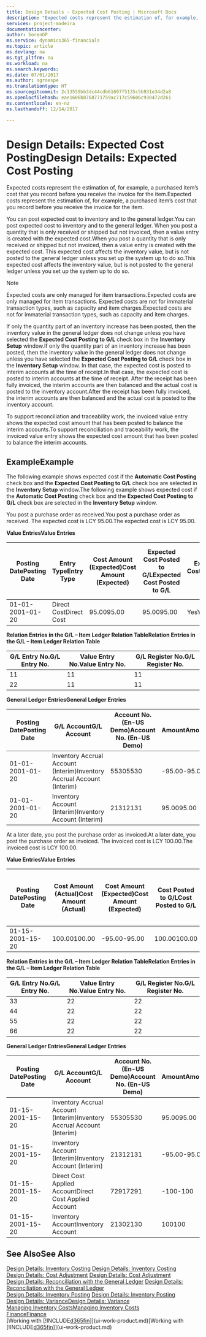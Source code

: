 ```yaml
---
title: Design Details - Expected Cost Posting | Microsoft Docs
description: "Expected costs represent the estimation of, for example, a purchased item’s cost that you record before you receive the invoice for the item."
services: project-madeira
documentationcenter: 
author: SorenGP
ms.service: dynamics365-financials
ms.topic: article
ms.devlang: na
ms.tgt_pltfrm: na
ms.workload: na
ms.search.keywords: 
ms.date: 07/01/2017
ms.author: sgroespe
ms.translationtype: HT
ms.sourcegitcommit: 2c13559bb3dc44cdb61697f5135c5b931e34d2a8
ms.openlocfilehash: eae1608b8768771759ac717c59606c930472d261
ms.contentlocale: en-nz
ms.lasthandoff: 12/14/2017

---
```

# <a name="design-details-expected-cost-posting"></a><span data-ttu-id="c547d-103">Design Details: Expected Cost Posting</span><span class="sxs-lookup"><span data-stu-id="c547d-103">Design Details: Expected Cost Posting</span></span>
<span data-ttu-id="c547d-104">Expected costs represent the estimation of, for example, a purchased item’s cost that you record before you receive the invoice for the item.</span><span class="sxs-lookup"><span data-stu-id="c547d-104">Expected costs represent the estimation of, for example, a purchased item’s cost that you record before you receive the invoice for the item.</span></span>  

 <span data-ttu-id="c547d-105">You can post expected cost to inventory and to the general ledger.</span><span class="sxs-lookup"><span data-stu-id="c547d-105">You can post expected cost to inventory and to the general ledger.</span></span> <span data-ttu-id="c547d-106">When you post a quantity that is only received or shipped but not invoiced, then a value entry is created with the expected cost.</span><span class="sxs-lookup"><span data-stu-id="c547d-106">When you post a quantity that is only received or shipped but not invoiced, then a value entry is created with the expected cost.</span></span> <span data-ttu-id="c547d-107">This expected cost affects the inventory value, but is not posted to the general ledger unless you set up the system up to do so.</span><span class="sxs-lookup"><span data-stu-id="c547d-107">This expected cost affects the inventory value, but is not posted to the general ledger unless you set up the system up to do so.</span></span>  

> [!NOTE]  
>  <span data-ttu-id="c547d-108">Expected costs are only managed for item transactions.</span><span class="sxs-lookup"><span data-stu-id="c547d-108">Expected costs are only managed for item transactions.</span></span> <span data-ttu-id="c547d-109">Expected costs are not for immaterial transaction types, such as capacity and item charges.</span><span class="sxs-lookup"><span data-stu-id="c547d-109">Expected costs are not for immaterial transaction types, such as capacity and item charges.</span></span>  

 <span data-ttu-id="c547d-110">If only the quantity part of an inventory increase has been posted, then the inventory value in the general ledger does not change unless you have selected the **Expected Cost Posting to G/L** check box in the **Inventory Setup** window.</span><span class="sxs-lookup"><span data-stu-id="c547d-110">If only the quantity part of an inventory increase has been posted, then the inventory value in the general ledger does not change unless you have selected the **Expected Cost Posting to G/L** check box in the **Inventory Setup** window.</span></span> <span data-ttu-id="c547d-111">In that case, the expected cost is posted to interim accounts at the time of receipt.</span><span class="sxs-lookup"><span data-stu-id="c547d-111">In that case, the expected cost is posted to interim accounts at the time of receipt.</span></span> <span data-ttu-id="c547d-112">After the receipt has been fully invoiced, the interim accounts are then balanced and the actual cost is posted to the inventory account.</span><span class="sxs-lookup"><span data-stu-id="c547d-112">After the receipt has been fully invoiced, the interim accounts are then balanced and the actual cost is posted to the inventory account.</span></span>  

 <span data-ttu-id="c547d-113">To support reconciliation and traceability work, the invoiced value entry shows the expected cost amount that has been posted to balance the interim accounts.</span><span class="sxs-lookup"><span data-stu-id="c547d-113">To support reconciliation and traceability work, the invoiced value entry shows the expected cost amount that has been posted to balance the interim accounts.</span></span>  

## <a name="example"></a><span data-ttu-id="c547d-114">Example</span><span class="sxs-lookup"><span data-stu-id="c547d-114">Example</span></span>  
 <span data-ttu-id="c547d-115">The following example shows expected cost if the **Automatic Cost Posting** check box and the **Expected Cost Posting to G/L** check box are selected in the **Inventory Setup** window.</span><span class="sxs-lookup"><span data-stu-id="c547d-115">The following example shows expected cost if the **Automatic Cost Posting** check box and the **Expected Cost Posting to G/L** check box are selected in the **Inventory Setup** window.</span></span>  

 <span data-ttu-id="c547d-116">You post a purchase order as received.</span><span class="sxs-lookup"><span data-stu-id="c547d-116">You post a purchase order as received.</span></span> <span data-ttu-id="c547d-117">The expected cost is LCY 95.00.</span><span class="sxs-lookup"><span data-stu-id="c547d-117">The expected cost is LCY 95.00.</span></span>  

 <span data-ttu-id="c547d-118">**Value Entries**</span><span class="sxs-lookup"><span data-stu-id="c547d-118">**Value Entries**</span></span>  

|<span data-ttu-id="c547d-119">Posting Date</span><span class="sxs-lookup"><span data-stu-id="c547d-119">Posting Date</span></span>|<span data-ttu-id="c547d-120">Entry Type</span><span class="sxs-lookup"><span data-stu-id="c547d-120">Entry Type</span></span>|<span data-ttu-id="c547d-121">Cost Amount (Expected)</span><span class="sxs-lookup"><span data-stu-id="c547d-121">Cost Amount (Expected)</span></span>|<span data-ttu-id="c547d-122">Expected Cost Posted to G/L</span><span class="sxs-lookup"><span data-stu-id="c547d-122">Expected Cost Posted to G/L</span></span>|<span data-ttu-id="c547d-123">Expected Cost</span><span class="sxs-lookup"><span data-stu-id="c547d-123">Expected Cost</span></span>|<span data-ttu-id="c547d-124">Item Ledger Entry No.</span><span class="sxs-lookup"><span data-stu-id="c547d-124">Item Ledger Entry No.</span></span>|<span data-ttu-id="c547d-125">Entry No.</span><span class="sxs-lookup"><span data-stu-id="c547d-125">Entry No.</span></span>|  
|------------------|----------------|------------------------------|----------------------------------|-------------------|---------------------------|---------------|  
|<span data-ttu-id="c547d-126">01-01-20</span><span class="sxs-lookup"><span data-stu-id="c547d-126">01-01-20</span></span>|<span data-ttu-id="c547d-127">Direct Cost</span><span class="sxs-lookup"><span data-stu-id="c547d-127">Direct Cost</span></span>|<span data-ttu-id="c547d-128">95.00</span><span class="sxs-lookup"><span data-stu-id="c547d-128">95.00</span></span>|<span data-ttu-id="c547d-129">95.00</span><span class="sxs-lookup"><span data-stu-id="c547d-129">95.00</span></span>|<span data-ttu-id="c547d-130">Yes</span><span class="sxs-lookup"><span data-stu-id="c547d-130">Yes</span></span>|<span data-ttu-id="c547d-131">1</span><span class="sxs-lookup"><span data-stu-id="c547d-131">1</span></span>|<span data-ttu-id="c547d-132">1</span><span class="sxs-lookup"><span data-stu-id="c547d-132">1</span></span>|  

 <span data-ttu-id="c547d-133">**Relation Entries in the G/L – Item Ledger Relation Table**</span><span class="sxs-lookup"><span data-stu-id="c547d-133">**Relation Entries in the G/L – Item Ledger Relation Table**</span></span>  

|<span data-ttu-id="c547d-134">G/L Entry No.</span><span class="sxs-lookup"><span data-stu-id="c547d-134">G/L Entry No.</span></span>|<span data-ttu-id="c547d-135">Value Entry No.</span><span class="sxs-lookup"><span data-stu-id="c547d-135">Value Entry No.</span></span>|<span data-ttu-id="c547d-136">G/L Register No.</span><span class="sxs-lookup"><span data-stu-id="c547d-136">G/L Register No.</span></span>|  
|--------------------|---------------------|-----------------------|  
|<span data-ttu-id="c547d-137">1</span><span class="sxs-lookup"><span data-stu-id="c547d-137">1</span></span>|<span data-ttu-id="c547d-138">1</span><span class="sxs-lookup"><span data-stu-id="c547d-138">1</span></span>|<span data-ttu-id="c547d-139">1</span><span class="sxs-lookup"><span data-stu-id="c547d-139">1</span></span>|  
|<span data-ttu-id="c547d-140">2</span><span class="sxs-lookup"><span data-stu-id="c547d-140">2</span></span>|<span data-ttu-id="c547d-141">1</span><span class="sxs-lookup"><span data-stu-id="c547d-141">1</span></span>|<span data-ttu-id="c547d-142">1</span><span class="sxs-lookup"><span data-stu-id="c547d-142">1</span></span>|  

 <span data-ttu-id="c547d-143">**General Ledger Entries**</span><span class="sxs-lookup"><span data-stu-id="c547d-143">**General Ledger Entries**</span></span>  

|<span data-ttu-id="c547d-144">Posting Date</span><span class="sxs-lookup"><span data-stu-id="c547d-144">Posting Date</span></span>|<span data-ttu-id="c547d-145">G/L Account</span><span class="sxs-lookup"><span data-stu-id="c547d-145">G/L Account</span></span>|<span data-ttu-id="c547d-146">Account No. (En-US Demo)</span><span class="sxs-lookup"><span data-stu-id="c547d-146">Account No. (En-US Demo)</span></span>|<span data-ttu-id="c547d-147">Amount</span><span class="sxs-lookup"><span data-stu-id="c547d-147">Amount</span></span>|<span data-ttu-id="c547d-148">Entry No.</span><span class="sxs-lookup"><span data-stu-id="c547d-148">Entry No.</span></span>|  
|------------------|------------------|---------------------------------|------------|---------------|  
|<span data-ttu-id="c547d-149">01-01-20</span><span class="sxs-lookup"><span data-stu-id="c547d-149">01-01-20</span></span>|<span data-ttu-id="c547d-150">Inventory Accrual Account (Interim)</span><span class="sxs-lookup"><span data-stu-id="c547d-150">Inventory Accrual Account (Interim)</span></span>|<span data-ttu-id="c547d-151">5530</span><span class="sxs-lookup"><span data-stu-id="c547d-151">5530</span></span>|<span data-ttu-id="c547d-152">-95.00</span><span class="sxs-lookup"><span data-stu-id="c547d-152">-95.00</span></span>|<span data-ttu-id="c547d-153">2</span><span class="sxs-lookup"><span data-stu-id="c547d-153">2</span></span>|  
|<span data-ttu-id="c547d-154">01-01-20</span><span class="sxs-lookup"><span data-stu-id="c547d-154">01-01-20</span></span>|<span data-ttu-id="c547d-155">Inventory Account (Interim)</span><span class="sxs-lookup"><span data-stu-id="c547d-155">Inventory Account (Interim)</span></span>|<span data-ttu-id="c547d-156">2131</span><span class="sxs-lookup"><span data-stu-id="c547d-156">2131</span></span>|<span data-ttu-id="c547d-157">95.00</span><span class="sxs-lookup"><span data-stu-id="c547d-157">95.00</span></span>|<span data-ttu-id="c547d-158">1</span><span class="sxs-lookup"><span data-stu-id="c547d-158">1</span></span>|  

 <span data-ttu-id="c547d-159">At a later date, you post the purchase order as invoiced.</span><span class="sxs-lookup"><span data-stu-id="c547d-159">At a later date, you post the purchase order as invoiced.</span></span> <span data-ttu-id="c547d-160">The invoiced cost is LCY 100.00.</span><span class="sxs-lookup"><span data-stu-id="c547d-160">The invoiced cost is LCY 100.00.</span></span>  

 <span data-ttu-id="c547d-161">**Value Entries**</span><span class="sxs-lookup"><span data-stu-id="c547d-161">**Value Entries**</span></span>  

|<span data-ttu-id="c547d-162">Posting Date</span><span class="sxs-lookup"><span data-stu-id="c547d-162">Posting Date</span></span>|<span data-ttu-id="c547d-163">Cost Amount (Actual)</span><span class="sxs-lookup"><span data-stu-id="c547d-163">Cost Amount (Actual)</span></span>|<span data-ttu-id="c547d-164">Cost Amount (Expected)</span><span class="sxs-lookup"><span data-stu-id="c547d-164">Cost Amount (Expected)</span></span>|<span data-ttu-id="c547d-165">Cost Posted to G/L</span><span class="sxs-lookup"><span data-stu-id="c547d-165">Cost Posted to G/L</span></span>|<span data-ttu-id="c547d-166">Expected Cost</span><span class="sxs-lookup"><span data-stu-id="c547d-166">Expected Cost</span></span>|<span data-ttu-id="c547d-167">Item Ledger Entry No.</span><span class="sxs-lookup"><span data-stu-id="c547d-167">Item Ledger Entry No.</span></span>|<span data-ttu-id="c547d-168">Entry No.</span><span class="sxs-lookup"><span data-stu-id="c547d-168">Entry No.</span></span>|  
|------------------|----------------------------|------------------------------|-------------------------|-------------------|---------------------------|---------------|  
|<span data-ttu-id="c547d-169">01-15-20</span><span class="sxs-lookup"><span data-stu-id="c547d-169">01-15-20</span></span>|<span data-ttu-id="c547d-170">100.00</span><span class="sxs-lookup"><span data-stu-id="c547d-170">100.00</span></span>|<span data-ttu-id="c547d-171">-95.00</span><span class="sxs-lookup"><span data-stu-id="c547d-171">-95.00</span></span>|<span data-ttu-id="c547d-172">100.00</span><span class="sxs-lookup"><span data-stu-id="c547d-172">100.00</span></span>|<span data-ttu-id="c547d-173">No</span><span class="sxs-lookup"><span data-stu-id="c547d-173">No</span></span>|<span data-ttu-id="c547d-174">1</span><span class="sxs-lookup"><span data-stu-id="c547d-174">1</span></span>|<span data-ttu-id="c547d-175">2</span><span class="sxs-lookup"><span data-stu-id="c547d-175">2</span></span>|  

 <span data-ttu-id="c547d-176">**Relation Entries in the G/L – Item Ledger Relation Table**</span><span class="sxs-lookup"><span data-stu-id="c547d-176">**Relation Entries in the G/L – Item Ledger Relation Table**</span></span>  

|<span data-ttu-id="c547d-177">G/L Entry No.</span><span class="sxs-lookup"><span data-stu-id="c547d-177">G/L Entry No.</span></span>|<span data-ttu-id="c547d-178">Value Entry No.</span><span class="sxs-lookup"><span data-stu-id="c547d-178">Value Entry No.</span></span>|<span data-ttu-id="c547d-179">G/L Register No.</span><span class="sxs-lookup"><span data-stu-id="c547d-179">G/L Register No.</span></span>|  
|--------------------|---------------------|-----------------------|  
|<span data-ttu-id="c547d-180">3</span><span class="sxs-lookup"><span data-stu-id="c547d-180">3</span></span>|<span data-ttu-id="c547d-181">2</span><span class="sxs-lookup"><span data-stu-id="c547d-181">2</span></span>|<span data-ttu-id="c547d-182">2</span><span class="sxs-lookup"><span data-stu-id="c547d-182">2</span></span>|  
|<span data-ttu-id="c547d-183">4</span><span class="sxs-lookup"><span data-stu-id="c547d-183">4</span></span>|<span data-ttu-id="c547d-184">2</span><span class="sxs-lookup"><span data-stu-id="c547d-184">2</span></span>|<span data-ttu-id="c547d-185">2</span><span class="sxs-lookup"><span data-stu-id="c547d-185">2</span></span>|  
|<span data-ttu-id="c547d-186">5</span><span class="sxs-lookup"><span data-stu-id="c547d-186">5</span></span>|<span data-ttu-id="c547d-187">2</span><span class="sxs-lookup"><span data-stu-id="c547d-187">2</span></span>|<span data-ttu-id="c547d-188">2</span><span class="sxs-lookup"><span data-stu-id="c547d-188">2</span></span>|  
|<span data-ttu-id="c547d-189">6</span><span class="sxs-lookup"><span data-stu-id="c547d-189">6</span></span>|<span data-ttu-id="c547d-190">2</span><span class="sxs-lookup"><span data-stu-id="c547d-190">2</span></span>|<span data-ttu-id="c547d-191">2</span><span class="sxs-lookup"><span data-stu-id="c547d-191">2</span></span>|  

 <span data-ttu-id="c547d-192">**General Ledger Entries**</span><span class="sxs-lookup"><span data-stu-id="c547d-192">**General Ledger Entries**</span></span>  

|<span data-ttu-id="c547d-193">Posting Date</span><span class="sxs-lookup"><span data-stu-id="c547d-193">Posting Date</span></span>|<span data-ttu-id="c547d-194">G/L Account</span><span class="sxs-lookup"><span data-stu-id="c547d-194">G/L Account</span></span>|<span data-ttu-id="c547d-195">Account No. (En-US Demo)</span><span class="sxs-lookup"><span data-stu-id="c547d-195">Account No. (En-US Demo)</span></span>|<span data-ttu-id="c547d-196">Amount</span><span class="sxs-lookup"><span data-stu-id="c547d-196">Amount</span></span>|<span data-ttu-id="c547d-197">Entry No.</span><span class="sxs-lookup"><span data-stu-id="c547d-197">Entry No.</span></span>|  
|------------------|------------------|---------------------------------|------------|---------------|  
|<span data-ttu-id="c547d-198">01-15-20</span><span class="sxs-lookup"><span data-stu-id="c547d-198">01-15-20</span></span>|<span data-ttu-id="c547d-199">Inventory Accrual Account (Interim)</span><span class="sxs-lookup"><span data-stu-id="c547d-199">Inventory Accrual Account (Interim)</span></span>|<span data-ttu-id="c547d-200">5530</span><span class="sxs-lookup"><span data-stu-id="c547d-200">5530</span></span>|<span data-ttu-id="c547d-201">95.00</span><span class="sxs-lookup"><span data-stu-id="c547d-201">95.00</span></span>|<span data-ttu-id="c547d-202">4</span><span class="sxs-lookup"><span data-stu-id="c547d-202">4</span></span>|  
|<span data-ttu-id="c547d-203">01-15-20</span><span class="sxs-lookup"><span data-stu-id="c547d-203">01-15-20</span></span>|<span data-ttu-id="c547d-204">Inventory Account (Interim)</span><span class="sxs-lookup"><span data-stu-id="c547d-204">Inventory Account (Interim)</span></span>|<span data-ttu-id="c547d-205">2131</span><span class="sxs-lookup"><span data-stu-id="c547d-205">2131</span></span>|<span data-ttu-id="c547d-206">-95.00</span><span class="sxs-lookup"><span data-stu-id="c547d-206">-95.00</span></span>|<span data-ttu-id="c547d-207">3</span><span class="sxs-lookup"><span data-stu-id="c547d-207">3</span></span>|  
|<span data-ttu-id="c547d-208">01-15-20</span><span class="sxs-lookup"><span data-stu-id="c547d-208">01-15-20</span></span>|<span data-ttu-id="c547d-209">Direct Cost Applied Account</span><span class="sxs-lookup"><span data-stu-id="c547d-209">Direct Cost Applied Account</span></span>|<span data-ttu-id="c547d-210">7291</span><span class="sxs-lookup"><span data-stu-id="c547d-210">7291</span></span>|<span data-ttu-id="c547d-211">-100</span><span class="sxs-lookup"><span data-stu-id="c547d-211">-100</span></span>|<span data-ttu-id="c547d-212">6</span><span class="sxs-lookup"><span data-stu-id="c547d-212">6</span></span>|  
|<span data-ttu-id="c547d-213">01-15-20</span><span class="sxs-lookup"><span data-stu-id="c547d-213">01-15-20</span></span>|<span data-ttu-id="c547d-214">Inventory Account</span><span class="sxs-lookup"><span data-stu-id="c547d-214">Inventory Account</span></span>|<span data-ttu-id="c547d-215">2130</span><span class="sxs-lookup"><span data-stu-id="c547d-215">2130</span></span>|<span data-ttu-id="c547d-216">100</span><span class="sxs-lookup"><span data-stu-id="c547d-216">100</span></span>|<span data-ttu-id="c547d-217">5</span><span class="sxs-lookup"><span data-stu-id="c547d-217">5</span></span>|  

## <a name="see-also"></a><span data-ttu-id="c547d-218">See Also</span><span class="sxs-lookup"><span data-stu-id="c547d-218">See Also</span></span>
 <span data-ttu-id="c547d-219">[Design Details: Inventory Costing](design-details-inventory-costing.md) </span><span class="sxs-lookup"><span data-stu-id="c547d-219">[Design Details: Inventory Costing](design-details-inventory-costing.md) </span></span>  
 <span data-ttu-id="c547d-220">[Design Details: Cost Adjustment](design-details-cost-adjustment.md) </span><span class="sxs-lookup"><span data-stu-id="c547d-220">[Design Details: Cost Adjustment](design-details-cost-adjustment.md) </span></span>  
 <span data-ttu-id="c547d-221">[Design Details: Reconciliation with the General Ledger](design-details-reconciliation-with-the-general-ledger.md) </span><span class="sxs-lookup"><span data-stu-id="c547d-221">[Design Details: Reconciliation with the General Ledger](design-details-reconciliation-with-the-general-ledger.md) </span></span>  
 <span data-ttu-id="c547d-222">[Design Details: Inventory Posting](design-details-inventory-posting.md) </span><span class="sxs-lookup"><span data-stu-id="c547d-222">[Design Details: Inventory Posting](design-details-inventory-posting.md) </span></span>  
 [<span data-ttu-id="c547d-223">Design Details: Variance</span><span class="sxs-lookup"><span data-stu-id="c547d-223">Design Details: Variance</span></span>](design-details-variance.md)  
 [<span data-ttu-id="c547d-224">Managing Inventory Costs</span><span class="sxs-lookup"><span data-stu-id="c547d-224">Managing Inventory Costs</span></span>](finance-manage-inventory-costs.md)  
 [<span data-ttu-id="c547d-225">Finance</span><span class="sxs-lookup"><span data-stu-id="c547d-225">Finance</span></span>](finance.md)  
 <span data-ttu-id="c547d-226">[Working with [!INCLUDE[d365fin](includes/d365fin_md.md)]](ui-work-product.md)</span><span class="sxs-lookup"><span data-stu-id="c547d-226">[Working with [!INCLUDE[d365fin](includes/d365fin_md.md)]](ui-work-product.md)</span></span>

